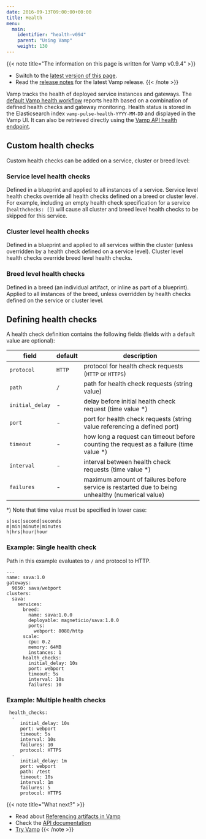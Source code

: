 ```yaml
---
date: 2016-09-13T09:00:00+00:00
title: Health
menu:
  main:
    identifier: "health-v094"
    parent: "Using Vamp"
    weight: 130
---
```


{{< note title="The information on this page is written for Vamp v0.9.4" >}}

* Switch to the [latest version of this page](/documentation/using-vamp/health).
* Read the [release notes](/documentation/release-notes/latest) for the latest Vamp release.
{{< /note >}}

Vamp tracks the health of deployed service instances and gateways. The [default Vamp health workflow](/documentation/using-vamp/v0.9.4/workflows/) reports health based on a combination of defined health checks and gateway monitoring. Health status is stored in the Elasticsearch index `vamp-pulse-health-YYYY-MM-DD` and displayed in the Vamp UI. It can also be retrieved directly using the [Vamp API health endpoint](/documentation/api/v0.9.4/api-health/).

## Custom health checks

Custom health checks can be added on a service, cluster or breed level:

### Service level health checks
Defined in a blueprint and applied to all instances of a service. Service level health checks override all health checks defined on a breed or cluster level. For example, including an empty health check specification for a service  (`healthchecks: []`) will cause all cluster and breed level health checks to be skipped for this service.

### Cluster level health checks
Defined in a blueprint and applied to all services within the cluster (unless overridden by a health check defined on a service level). Cluster level health checks override breed level health checks. 

### Breed level health checks
Defined in a breed (an individual artifact, or inline as part of a blueprint). Applied to all instances of the breed, unless overridden by health checks defined on the service or cluster level.

## Defining health checks
 
A health check definition contains the following fields (fields with a default value are optional):

field  |  default   |   description
----|----|----
`protocol`  |  `HTTP`  |  protocol for health check requests (`HTTP` or `HTTPS`)
`path`  |  `/`   |  path for health check requests (string value)
`initial_delay`  |  - |  delay before initial health check request (time value *)
`port`   |  -  |  port for health check requests (string value referencing a defined port)
`timeout`   |  -  |   how long a request can timeout before counting the request as a failure (time value *)
`interval`   |  -  |   interval between health check requests (time value *)
`failures`    |  -  |   maximum amount of failures before service is restarted due to being unhealthy (numerical value)

*) Note that time value must be specified in lower case:

```
s|sec|second|seconds
m|min|minute|minutes
h|hrs|hour|hour
```

### Example: Single health check
Path in this example evaluates to `/` and protocol to HTTP.

```
---
name: sava:1.0
gateways:
  9050: sava/webport
clusters:
  sava:
    services:
      breed:
        name: sava:1.0.0
        deployable: magneticio/sava:1.0.0
        ports:
          webport: 8080/http
      scale:
        cpu: 0.2
        memory: 64MB
        instances: 1
      health_checks:
        initial_delay: 10s
        port: webport
        timeout: 5s
        interval: 10s
        failures: 10
```
### Example: Multiple health checks

```
 health_checks:
  -
     initial_delay: 10s
     port: webport
     timeout: 5s
     interval: 10s
     failures: 10
     protocol: HTTPS
  -
     initial_delay: 1m
     port: webport
     path: /test
     timeout: 10s
     interval: 1m
     failures: 5
     protocol: HTTPS 
```

{{< note title="What next?" >}}
* Read about [Referencing artifacts in Vamp](/documentation/using-vamp/v0.9.4/references/)
* Check the [API documentation](/documentation/api/v0.9.4/api-reference)
* [Try Vamp](/documentation/installation/hello-world)
{{< /note >}}
